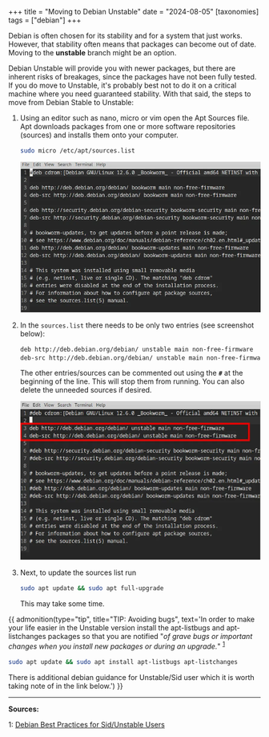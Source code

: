 +++
title =  "Moving to Debian Unstable"
date =   "2024-08-05"
[taxonomies]
tags = ["debian"]
+++

Debian is often chosen for its stability and for a system that just works.  However, that stability often means that packages can become out of date.  Moving to the **unstable** branch might be an option.

<!-- more -->

Debian Unstable will provide you with newer packages, but there are inherent risks of breakages, since the packages have not been fully tested. If you do move to Unstable, it's probably best not to do it on a critical machine where you need guaranteed stability. With that said, the steps to move from Debian Stable to Unstable:

1. Using an editor such as nano, micro or vim open the Apt Sources file.  Apt downloads packages from one or more software repositories (sources) and installs them onto your computer.

    ```bash
    sudo micro /etc/apt/sources.list
    ```
    ![sources.list original](sources-orig.webp)

2. In the `sources.list` there needs to be only two entries (see screenshot below):

    ```bash
    deb http://deb.debian.org/debian/ unstable main non-free-firmware
    deb-src http://deb.debian.org/debian/ unstable main non-free-firmware
    ```

    The other entries/sources can be commented out using the **`#`** at the beginning of the line.  This will stop them from running.  You can also delete the unneeded sources if desired.

    ![sources.list unstable](sources-unstable.webp)

3. Next, to update the sources list run

    ```bash
    sudo apt update && sudo apt full-upgrade
    ```

    This may take some time.


{{ admonition(type="tip", title="TIP: Avoiding bugs", text='In order to make your life easier in the Unstable version install the apt-listbugs and apt-listchanges packages so that you are notified "*of grave bugs or important changes when you install new packages or during an upgrade.*" <sup>[1](#debian_unstable)</sup>

```bash
sudo apt update && sudo apt install apt-listbugs apt-listchanges
```

There is additional debian guidance for Unstable/Sid user which it is worth taking note of in the link below.') }}



---

**Sources:**

<a name="debian_unstable">1</a>: [Debian Best Practices for Sid/Unstable Users](https://wiki.debian.org/DebianUnstable#:~:text=Install%20the%20apt%2Dlistbugs%20and,data%20is%20not%20a%20problem)
